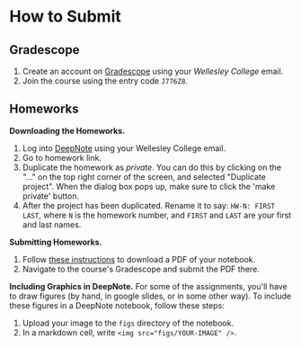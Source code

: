 # How to Submit


## Gradescope

1. Create an account on [Gradescope](https://www.gradescope.com/) using your *Wellesley College* email.
2. Join the course using the entry code `J776Z8`.




## Homeworks

**Downloading the Homeworks.**
1. Log into [DeepNote](https://deepnote.com/) using your Wellesley College email. 
2. Go to homework link.
3. Duplicate the homework as *private*. You can do this by clicking on the "..." on the top right corner of the screen, and selected "Duplicate project". When the dialog box pops up, make sure to click the 'make private' button.
4. After the project has been duplicated. Rename it to say: `HW-N: FIRST LAST`, where `N` is the homework number, and `FIRST` and `LAST` are your first and last names.

**Submitting Homeworks.**
1. Follow [these instructions](https://deepnote.com/docs/export-pdf) to download a PDF of your notebook.
2. Navigate to the course's Gradescope and submit the PDF there.


**Including Graphics in DeepNote.** For some of the assignments, you'll have to draw figures (by hand, in google slides, or in some other way). To include these figures in a DeepNote notebook, follow these steps:
1. Upload your image to the `figs` directory of the notebook.
2. In a markdown cell, write `<img src="figs/YOUR-IMAGE" />`. 